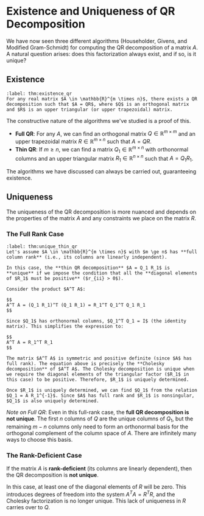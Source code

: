 # Existence and Uniqueness of QR Decomposition

We have now seen three different algorithms (Householder, Givens, and Modified Gram-Schmidt) for computing the QR decomposition of a matrix $A$. A natural question arises: does this factorization always exist, and if so, is it unique?

## Existence

````{prf:theorem} Existence of QR Decomposition
:label: thm:existence_qr
For any real matrix $A \in \mathbb{R}^{m \times n}$, there exists a QR decomposition such that $A = QR$, where $Q$ is an orthogonal matrix and $R$ is an upper triangular (or upper trapezoidal) matrix.
````

The constructive nature of the algorithms we've studied is a proof of this.

* **Full QR**: For any $A$, we can find an orthogonal matrix $Q \in \mathbb{R}^{m \times m}$ and an upper trapezoidal matrix $R \in \mathbb{R}^{m \times n}$ such that $A=QR$.
* **Thin QR**: If $m \ge n$, we can find a matrix $Q_1 \in \mathbb{R}^{m \times n}$ with orthonormal columns and an upper triangular matrix $R_1 \in \mathbb{R}^{n \times n}$ such that $A=Q_1 R_1$.

The algorithms we have discussed can always be carried out, guaranteeing existence.

## Uniqueness

The uniqueness of the QR decomposition is more nuanced and depends on the properties of the matrix $A$ and any constraints we place on the matrix $R$.

### **The Full Rank Case**

````{prf:theorem} Unique Thin QR Decomposition for Full Column Rank Matrices
:label: thm:unique_thin_qr
Let's assume $A \in \mathbb{R}^{m \times n}$ with $m \ge n$ has **full column rank** (i.e., its columns are linearly independent).

In this case, the **thin QR decomposition** $A = Q_1 R_1$ is **unique** if we impose the condition that all the **diagonal elements of $R_1$ must be positive** ($r_{ii} > 0$).
````

````{prf:proof} 
Consider the product $A^T A$:

$$
A^T A = (Q_1 R_1)^T (Q_1 R_1) = R_1^T Q_1^T Q_1 R_1
$$

Since $Q_1$ has orthonormal columns, $Q_1^T Q_1 = I$ (the identity matrix). This simplifies the expression to:

$$
A^T A = R_1^T R_1
$$

The matrix $A^T A$ is symmetric and positive definite (since $A$ has full rank). The equation above is precisely the **Cholesky decomposition** of $A^T A$. The Cholesky decomposition is unique when we require the diagonal elements of the triangular factor ($R_1$ in this case) to be positive. Therefore, $R_1$ is uniquely determined.

Once $R_1$ is uniquely determined, we can find $Q_1$ from the relation $Q_1 = A R_1^{-1}$. Since $A$ has full rank and $R_1$ is nonsingular, $Q_1$ is also uniquely determined.
````

*Note on Full QR*: Even in this full-rank case, the **full QR decomposition is not unique**. The first $n$ columns of $Q$ are the unique columns of $Q_1$, but the remaining $m-n$ columns only need to form an orthonormal basis for the orthogonal complement of the column space of $A$. There are infinitely many ways to choose this basis.

### **The Rank-Deficient Case**

If the matrix $A$ is **rank-deficient** (its columns are linearly dependent), then the QR decomposition is **not unique**.

In this case, at least one of the diagonal elements of $R$ will be zero. This introduces degrees of freedom into the system $A^T A = R^T R$, and the Cholesky factorization is no longer unique. This lack of uniqueness in $R$ carries over to $Q$.